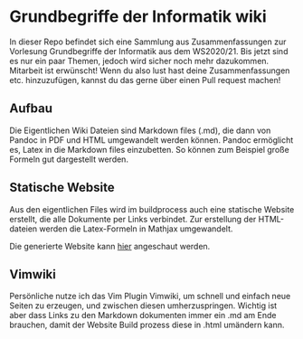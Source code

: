 # Grundbegriffe der Informatik wiki

In dieser Repo befindet sich eine Sammlung aus Zusammenfassungen zur Vorlesung Grundbegriffe der Informatik aus dem WS2020/21. Bis jetzt sind es nur ein paar Themen, jedoch wird sicher noch mehr dazukommen. Mitarbeit ist erwünscht! Wenn du also lust hast deine Zusammenfassungen etc. hinzuzufügen, kannst du das gerne über einen Pull request machen!

## Aufbau

Die Eigentlichen Wiki Dateien sind Markdown files (.md), die dann von Pandoc in PDF und HTML umgewandelt werden können. Pandoc ermöglicht es, Latex in die Markdown files einzubetten. So können zum Beispiel große Formeln gut dargestellt werden.

## Statische Website

Aus den eigentlichen Files wird im buildprocess auch eine statische Website erstellt, die alle Dokumente per Links verbindet. Zur erstellung der HTML-dateien werden die Latex-Formeln in Mathjax umgewandelt.

Die generierte Website kann [hier](https://felix-vierthaler.github.io/Grundbegriffe-der-Informatik-wiki/) angeschaut werden.

## Vimwiki

Persönliche nutze ich das Vim Plugin Vimwiki, um schnell und einfach neue Seiten zu erzeugen, und zwischen diesen umherzuspringen. Wichtig ist aber dass Links zu den Markdown dokumenten immer ein .md am Ende brauchen, damit der Website Build prozess diese in .html umändern kann.
